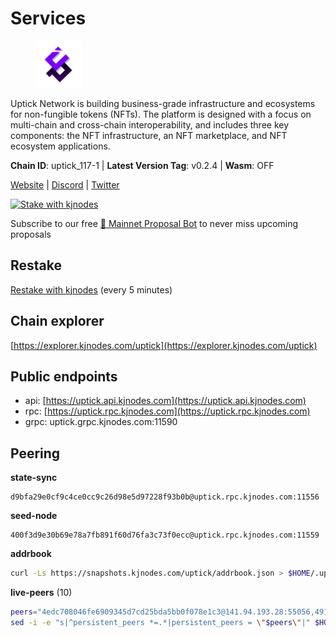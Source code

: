 # Services

<figure><img src="https://raw.githubusercontent.com/kj89/cosmos-images/main/logos/uptick.png" alt=""><figcaption></figcaption></figure>

Uptick Network is building business-grade infrastructure and  ecosystems for non-fungible tokens (NFTs). The platform is  designed with a focus on multi-chain and cross-chain interoperability,  and includes three key components: the NFT infrastructure, an NFT  marketplace, and NFT ecosystem applications.

**Chain ID**: uptick_117-1 | **Latest Version Tag**: v0.2.4 | **Wasm**: OFF

[Website](https://uptick.network) | [Discord](https://discord.gg/UzeHS7fu5H) | [Twitter](https://twitter.com/uptickproject)

[![Stake with kjnodes](https://i.ibb.co/cr44Q8j/button-stake-with-kjnodes.png)](https://restake.app/uptick/uptickvaloper1jqpaf0vgzlxvjx5meq8huweuv2nguqe20seefq)

Subscribe to our free [🤖 Mainnet Proposal Bot](https://t.me/kjnodes_proposal_bot) to never miss upcoming proposals

## Restake

[Restake with kjnodes](https://restake.app/uptick/uptickvaloper1jqpaf0vgzlxvjx5meq8huweuv2nguqe20seefq) (every 5 minutes)
## Chain explorer
[https://explorer.kjnodes.com/uptick](https://explorer.kjnodes.com/uptick)

## Public endpoints

* api: [https://uptick.api.kjnodes.com](https://uptick.api.kjnodes.com)
* rpc: [https://uptick.rpc.kjnodes.com](https://uptick.rpc.kjnodes.com)
* grpc: uptick.grpc.kjnodes.com:11590

## Peering

**state-sync**

```text
d9bfa29e0cf9c4ce0cc9c26d98e5d97228f93b0b@uptick.rpc.kjnodes.com:11556
```

**seed-node**

```text
400f3d9e30b69e78a7fb891f60d76fa3c73f0ecc@uptick.rpc.kjnodes.com:11559
```

**addrbook**
```bash
curl -Ls https://snapshots.kjnodes.com/uptick/addrbook.json > $HOME/.uptickd/config/addrbook.json
```

**live-peers** (10)
```bash
peers="4edc708046fe6909345d7cd25bda5bb0f078e1c3@141.94.193.28:55056,4914c40a9441895f355c600f38ed94756782ab99@146.59.81.204:27856,34d86f3a8dfce7d8b615563c587433c65792f104@185.219.142.221:15656,29269b318b35005b4ac39d010cbc3c41a5ab0833@185.144.99.33:26656,632c2362378546ab77883077861f38405c378d06@104.194.8.68:60556,d9bfa29e0cf9c4ce0cc9c26d98e5d97228f93b0b@65.109.88.38:15656,e8704845eaa0f3d39fcdc9c4065f3beb344384db@142.132.152.46:27656,8ecd3260a19d2b112f6a84e0c091640744ec40c5@185.165.241.20:26656,ee045c74c0678f1122650a3a5223923977cae1b3@65.109.93.152:30656,81ccbba5cba98cf89bcca74f271380b53afed4c4@154.26.130.207:27656"
sed -i -e "s|^persistent_peers *=.*|persistent_peers = \"$peers\"|" $HOME/.uptickd/config/config.toml
```
